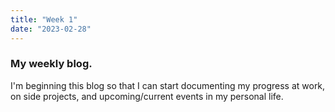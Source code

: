 ```yaml
---
title: "Week 1"
date: "2023-02-28"
---
```


### My weekly blog.

I'm beginning this blog so that I can start documenting my progress at work, on side projects, and upcoming/current events in my personal life.

